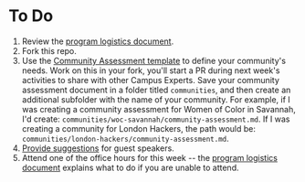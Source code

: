 # To Do

1. Review the [program logistics document](../docs/logistics.md).
1. Fork this repo.
1. Use the [Community Assessment template](../docs/community-assessment.md) to define your community's needs. Work on this in your fork, you'll start a PR during next week's activities to share with other Campus Experts. Save your community assessment document in a folder titled `communities`, and then create an additional subfolder with the name of your community. For example, if I was creating a community assessment for Women of Color in Savannah, I'd create: `communities/woc-savannah/community-assessment.md`. If I was creating a community for London Hackers, the path would be: `communities/london-hackers/community-assessment.md`.
1. [Provide suggestions](https://github.com/campus-experts/fall-2016/issues/1) for guest speakers.
1. Attend one of the office hours for this week -- the [program logistics document](../docs/logistics.md) explains what to do if you are unable to attend.
